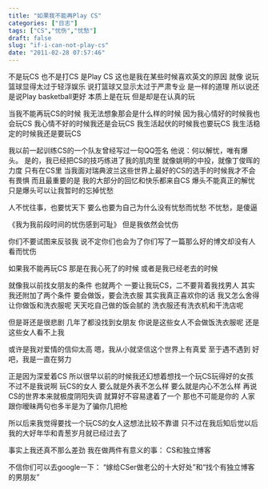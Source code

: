 ```yaml
---
title: "如果我不能再Play CS"
categories: ["日志"]
tags: ["CS","忧伤","忧愁"]
draft: false
slug: "if-i-can-not-play-cs"
date: "2011-02-28 07:57:46"
---
```


不是玩CS 也不是打CS
是Play CS
这也是我在某些时候喜欢英文的原因
就像
说玩篮球显得太过于轻浮娱乐
说打篮球又显示太过于严肃专业
是一样的道理
所以说还是说Play basketball更好
本质上是在玩
但是却是在认真的玩

当我不能再玩CS的时候
我无法想象那会是什么样的时候
因为我心情好的时候我也会玩CS
我心情不好的时候我还是会玩CS
我生活起伏的时候我也要玩CS
我生活稳定的时候我还是要玩CS

我以前一起训练CS的一个队友曾经写过一句QQ签名
他说：何以解忧，唯有爆头。
是的，我已经把CS的技巧练进了我的肌肉里
就像姚明的中投，就像丁俊晖的力度
只有在CS里
当我面对瑞典波兰这些世界上最好的CS的选手的时候我才不会有畏惧
而且最重要的是
我的大部分的回忆和快乐都来自CS
爆头不能真正的解忧
只是爆头可以让我暂时的忘掉忧愁

人不忧往事，也要忧天下
要么也要为自己为什么没有忧愁而忧愁
不忧愁，是傻逼

《我为我前段时间的忧伤感到可耻》
但是我依然会忧伤

你们不要试图来反驳我
说不定你们也会为了你们写了一篇那么好的博文却没有人看而忧伤

如果我不能再玩CS
那是在我心死了的时候
或者是我已经老去的时候

就像我以前找女朋友的条件
也就两个
一要让我玩CS，二不要背着我找男人
其实我还附加了两个条件
要会做饭，要会洗衣服
其实我真正喜欢你的话
我又怎么舍得让你做饭和洗衣服呢
天天吃自己做的饭会腻的
洗衣服还有洗衣机和干洗店呢

但是哥还是很悲剧
几年了都没找到女朋友
你说是这些女人不会做饭洗衣服呢
还是这些女人看不上我

或许是我对爱情的信仰太高
嗯，我从小就坚信这个世界上有真爱
至于遇不遇到
好吧，我是一直在努力

正是因为深爱着CS
所以很早以前的时候我还幻想着想找一个玩CS玩得好的女孩
不过不是我说啊
玩CS的女人
要么就是外表不怎么样
要么就是内心不怎么样
再说CS的世界本来就极度阴阳失调
就算好不容易逮着了一个
那也不可能是你的
人家跟你暧昧两句也多半是为了骗你几把枪

所以后来我觉得要找一个玩CS的女人这想法比较不靠谱
只不过在我后知后觉以后
我的大好年华和青葱岁月就已经过去了

事实上我还真不那么差劲
我在做两件有意义的事：
CS和独立博客

不信你们可以去google一下：
“嫁给CSer做老公的十大好处”和“找个有独立博客的男朋友”
